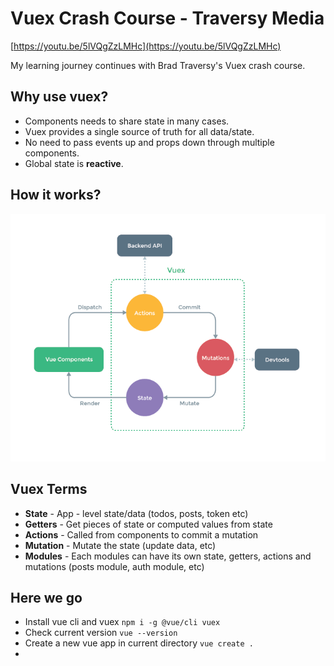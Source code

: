 # Vuex Crash Course - Traversy Media

[https://youtu.be/5lVQgZzLMHc](https://youtu.be/5lVQgZzLMHc)

My learning journey continues with Brad Traversy's Vuex crash course.

## Why use vuex?

- Components needs to share state in many cases.
- Vuex provides a single source of truth for all data/state.
- No need to pass events up and props down through multiple components.
- Global state is **reactive**.

## How it works?

![screenshot1](Assets/screenshot-1.png)

## Vuex Terms

- **State** - App - level state/data (todos, posts, token etc)
- **Getters** - Get pieces of state or computed values from state
- **Actions** - Called from components to commit a mutation
- **Mutation** - Mutate the state (update data, etc)
- **Modules** - Each modules can have its own state, getters, actions and mutations (posts module, auth module, etc)

## Here we go 

- Install vue cli and vuex
  ```npm i -g @vue/cli vuex```
- Check current version ```vue --version```
- Create a new vue app in current directory ```vue create .```
- 